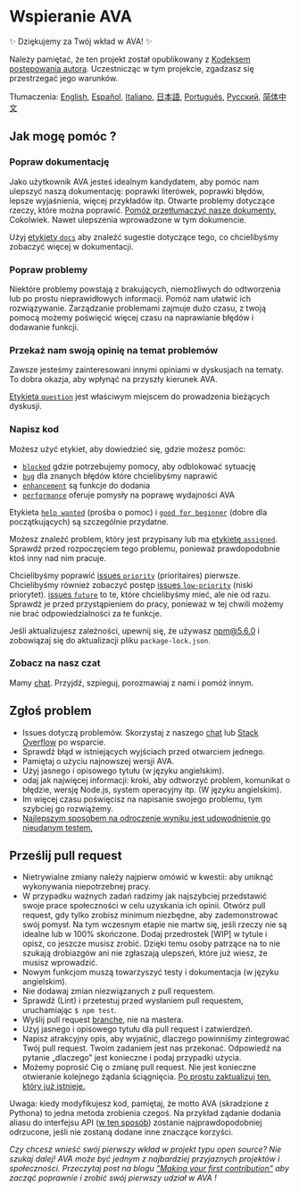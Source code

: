 # Wspieranie AVA

✨ Dziękujemy za Twój wkład w AVA! ✨

Należy pamiętać, że ten projekt został opublikowany z [Kodeksem postępowania autora](code-of-conduct.md). Uczestnicząc w tym projekcie, zgadzasz się przestrzegać jego warunków.

Tłumaczenia: [English](https://github.com/avajs/ava/blob/main/.github/CONTRIBUTING.md), [Español](https://github.com/avajs/ava-docs/blob/main/es_ES/contributing.md), [Italiano](https://github.com/avajs/ava-docs/blob/main/it_IT/contributing.md), [日本語](https://github.com/avajs/ava-docs/blob/main/ja_JP/contributing.md), [Português](https://github.com/avajs/ava-docs/blob/main/pt_BR/contributing.md), [Русский](https://github.com/avajs/ava-docs/blob/main/ru_RU/contributing.md), [简体中文](https://github.com/avajs/ava-docs/blob/main/zh_CN/contributing.md)

## Jak mogę pomóc ?

### Popraw dokumentację

Jako użytkownik AVA jesteś idealnym kandydatem, aby pomóc nam ulepszyć naszą dokumentację: poprawki literówek, poprawki błędów, lepsze wyjaśnienia, więcej przykładów itp. Otwarte problemy dotyczące rzeczy, które można poprawić. [Pomóż przetłumaczyć nasze dokumenty.](https://github.com/avajs/ava-docs) Cokolwiek. Nawet ulepszenia wprowadzone w tym dokumencie.

Użyj [etykiety `docs`](https://github.com/avajs/ava/labels/docs) aby znaleźć sugestie dotyczące tego, co chcielibyśmy zobaczyć więcej w dokumentacji.

### Popraw problemy

Niektóre problemy powstają z brakujących, niemożliwych do odtworzenia lub po prostu nieprawidłowych informacji. Pomóż nam ułatwić ich rozwiązywanie. Zarządzanie problemami zajmuje dużo czasu, z twoją pomocą możemy poświęcić więcej czasu na naprawianie błędów i dodawanie funkcji.

### Przekaż nam swoją opinię na temat problemów

Zawsze jesteśmy zainteresowani innymi opiniami w dyskusjach na tematy. To dobra okazja, aby wpłynąć na przyszły kierunek AVA.

[Etykieta `question`](https://github.com/avajs/ava/labels/question) jest właściwym miejscem do prowadzenia bieżących dyskusji.

### Napisz kod

Możesz użyć etykiet, aby dowiedzieć się, gdzie możesz pomóc:

* [`blocked`](https://github.com/avajs/ava/labels/blocked) gdzie potrzebujemy pomocy, aby odblokować sytuację
* [`bug`](https://github.com/avajs/ava/labels/bug) dla znanych błędów które chcielibyśmy naprawić
* [`enhancement`](https://github.com/avajs/ava/labels/enhancement) są funkcje do dodania
* [`performance`](https://github.com/avajs/ava/labels/performance) oferuje pomysły na poprawę wydajności AVA

Etykieta [`help wanted`](https://github.com/avajs/ava/labels/help%20wanted) (prośba o pomoc) i [`good for beginner`](https://github.com/avajs/ava/labels/good%20for%20beginner) (dobre dla początkujących) są szczególnie przydatne.

Możesz znaleźć problem, który jest przypisany lub ma [etykietę `assigned`](https://github.com/avajs/ava/labels/assigned). Sprawdź przed rozpoczęciem tego problemu, ponieważ prawdopodobnie ktoś inny nad nim pracuje.

Chcielibyśmy poprawić [issues `priority`](https://github.com/avajs/ava/labels/priority) (prioritaires) pierwsze. Chcielibyśmy również zobaczyć postęp [issues `low-priority`](https://github.com/avajs/ava/labels/low%20priority) (niski priorytet). [issues `future`](https://github.com/avajs/ava/labels/future) to te, które chcielibyśmy mieć, ale nie od razu. Sprawdź je przed przystąpieniem do pracy, ponieważ w tej chwili możemy nie brać odpowiedzialności za te funkcje.

Jeśli aktualizujesz zależności, upewnij się, że używasz npm@5.6.0 i zobowiązaj się do aktualizacji pliku `package-lock.json`.

### Zobacz na nasz czat

Mamy [chat](https://spectrum.chat/ava). Przyjdź, szpieguj, porozmawiaj z nami i pomóż innym.

## Zgłoś problem

- Issues dotyczą problemów. Skorzystaj z naszego [chat](https://spectrum.chat/ava) lub [Stack Overflow](https://stackoverflow.com/questions/tagged/ava) po wsparcie.
- Sprawdź błąd w istniejących wyjściach przed otwarciem jednego.
- Pamiętaj o użyciu najnowszej wersji AVA.
- Użyj jasnego i opisowego tytułu (w języku angielskim).
- odaj jak najwięcej informacji: kroki, aby odtworzyć problem, komunikat o błędzie, wersję Node.js, system operacyjny itp. (W języku angielskim).
- Im więcej czasu poświęcisz na napisanie swojego problemu, tym szybciej go rozwiążemy.
- [Najlepszym sposobem na odroczenie wyniku jest udowodnienie go nieudanym testem.](https://twitter.com/sindresorhus/status/579306280495357953)

## Prześlij pull request

- Nietrywialne zmiany należy najpierw omówić w kwestii: aby uniknąć wykonywania niepotrzebnej pracy.
- W przypadku ważnych zadań radzimy jak najszybciej przedstawić swoje prace społeczności w celu uzyskania ich opinii. Otwórz pull request, gdy tylko zrobisz minimum niezbędne, aby zademonstrować swój pomysł. Na tym wczesnym etapie nie martw się, jeśli rzeczy nie są idealne lub w 100% skończone. Dodaj przedrostek [WIP] w tytule i opisz, co jeszcze musisz zrobić. Dzięki temu osoby patrzące na to nie szukają drobiazgów ani nie zgłaszają ulepszeń, które już wiesz, że musisz wprowadzić.
- Nowym funkcjom muszą towarzyszyć testy i dokumentacja (w języku angielskim).
- Nie dodawaj zmian niezwiązanych z pull requestem.
- Sprawdź (Lint) i przetestuj przed wysłaniem pull requestem, uruchamiając `$ npm test`.
- Wyślij pull request [branche](https://github.com/dchelimsky/rspec/wiki/Topic-Branches), nie na mastera.
- Użyj jasnego i opisowego tytułu dla pull request i zatwierdzeń.
- Napisz atrakcyjny opis, aby wyjaśnić, dlaczego powinniśmy zintegrować Twój pull request. Twoim zadaniem jest nas przekonać. Odpowiedź na pytanie „dlaczego” jest konieczne i podaj przypadki użycia.
- Możemy poprosić Cię o zmianę pull request. Nie jest konieczne otwieranie kolejnego żądania ściągnięcia. [Po prostu zaktualizuj ten, który już istnieje.](https://github.com/RichardLitt/knowledge/blob/master/github/amending-a-commit-guide.md)

Uwaga: kiedy modyfikujesz kod, pamiętaj, że motto AVA (skradzione z Pythona) to jedna metoda zrobienia czegoś. Na przykład żądanie dodania aliasu do interfejsu API ([w ten sposób](https://github.com/avajs/ava/pull/663)) zostanie najprawdopodobniej odrzucone, jeśli nie zostaną dodane inne znaczące korzyści.

*Czy chcesz wnieść swój pierwszy wkład w projekt typu open source? Nie szukaj dalej! AVA może być jednym z najbardziej przyjaznych projektów i społeczności. Przeczytaj post na blogu ["Making your first contribution"](https://medium.com/@vadimdemedes/making-your-first-contribution-de6576ddb190) aby zacząć poprawnie i zrobić swój pierwszy udział w AVA !*
